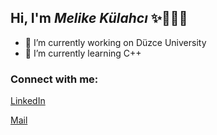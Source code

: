 ## Hi, I'm *Melike Külahcı* ✨👩🏻‍💻

- 🔭 I’m currently working on Düzce University 
- 🌱 I’m currently learning C++

### Connect with me:

[LinkedIn](www.linkedin.com/in/melike-kulahci/)

[Mail](m.edakulahci@gmail.com)
